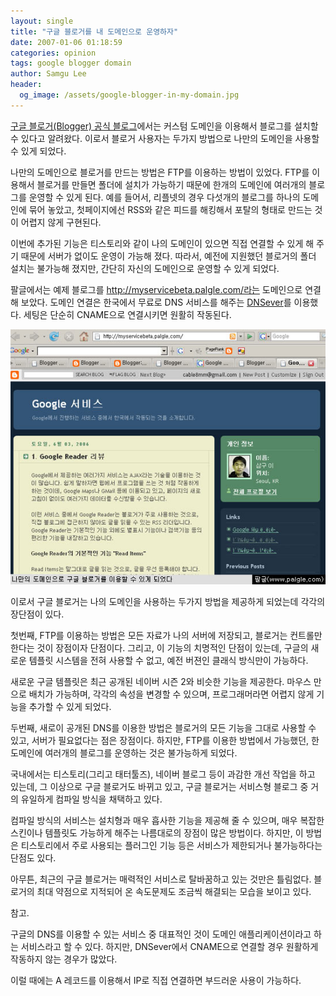 ```yaml
---
layout: single
title: "구글 블로거를 내 도메인으로 운영하자"
date: 2007-01-06 01:18:59
categories: opinion
tags: google blogger domain
author: Samgu Lee
header:
  og_image: /assets/google-blogger-in-my-domain.jpg
---
```


[구글 블로거(Blogger) 공식 블로그](http://buzz.blogger.com/2007/01/blogger-custom-domains.html)에서는 커스텀 도메인을 이용해서 블로그를 설치할 수 있다고 알려왔다. 이로서 블로거 사용자는 두가지 방법으로 나만의 도메인을 사용할 수 있게 되었다.

나만의 도메인으로 블로거를 만드는 방법은 FTP를 이용하는 방법이 있었다. FTP를 이용해서 블로거를 만들면 폴더에 설치가 가능하기 때문에 한개의 도메인에 여러개의 블로그를 운영할 수 있게 된다. 예를 들어서, 리플넷의 경우 다섯개의 블로그를 하나의 도메인에 묶어 놓았고, 첫페이지에선 RSS와 같은 피드를 해킹해서 포탈의 형태로 만드는 것이 어렵지 않게 구현된다.

이번에 추가된 기능은 티스토리와 같이 나의 도메인이 있으면 직접 연결할 수 있게 해 주기 때문에 서버가 없이도 운영이 가능해 졌다. 따라서, 예전에 지원했던 블로거의 폴더 설치는 불가능해 졌지만, 간단히 자신의 도메인으로 운영할 수 있게 되었다.

팔글에서는 예제 블로그를 http://myservicebeta.palgle.com/라는 도메인으로 연결해 보았다. 도메인 연결은 한국에서 무료로 DNS 서비스를 해주는 [DNSever](https://dnsever.com)를 이용했다. 세팅은 단순히 CNAME으로 연결시키면 원활히 작동된다.

![나의 도메인으로 세팅한 구글 블로거](/assets/google-blogger-in-my-domain.jpg)

이로서 구글 블로거는 나의 도메인을 사용하는 두가지 방법을 제공하게 되었는데 각각의 장단점이 있다.

첫번째, FTP를 이용하는 방법은 모든 자료가 나의 서버에 저장되고, 블로거는 컨트롤만 한다는 것이 장점이자 단점이다. 그리고, 이 기능의 치명적인 단점이 있는데, 구글의 새로운 템플릿 시스템을 전혀 사용할 수 없고, 예전 버젼인 클래식 방식만이 가능하다.

새로운 구글 템플릿은 최근 공개된 네이버 시즌 2와 비슷한 기능을 제공한다. 마우스 만으로 배치가 가능하며, 각각의 속성을 변경할 수 있으며, 프로그래머라면 어렵지 않게 기능을 추가할 수 있게 되었다.

두번째, 새로이 공개된 DNS를 이용한 방법은 블로거의 모든 기능을 그대로 사용할 수 있고, 서버가 필요없다는 점은 장점이다. 하지만, FTP를 이용한 방법에서 가능했던, 한 도메인에 여러개의 블로그를 운영하는 것은 불가능하게 되었다.

국내에서는 티스토리(그리고 태터툴즈), 네이버 블로그 등이 과감한 개선 작업을 하고 있는데, 그 이상으로 구글 블로거도 바뀌고 있고, 구글 블로거는 서비스형 블로그 중 거의 유일하게 컴파일 방식을 채택하고 있다.

컴파일 방식의 서비스는 설치형과 매우 흡사한 기능을 제공해 줄 수 있으며, 매우 복잡한 스킨이나 템플릿도 가능하게 해주는 나름대로의 장점이 많은 방법이다. 하지만, 이 방법은 티스토리에서 주로 사용되는 플러그인 기능 등은 서비스가 제한되거나 불가능하다는 단점도 있다.

아무튼, 최근의 구글 블로거는 매력적인 서비스로 탈바꿈하고 있는 것만은 틀림없다. 블로거의 최대 약점으로 지적되어 온 속도문제도 조금씩 해결되는 모습을 보이고 있다.

참고.

구글의 DNS를 이용할 수 있는 서비스 중 대표적인 것이 도메인 애플리케이션이라고 하는 서비스라고 할 수 있다. 하지만, DNSever에서 CNAME으로 연결할 경우 원활하게 작동하지 않는 경우가 많았다.

이럴 때에는 A 레코드를 이용해서 IP로 직접 연결하면 부드러운 사용이 가능하다.
